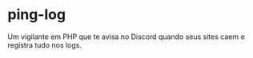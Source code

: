 # ping-log
Um vigilante em PHP que te avisa no Discord quando seus sites caem e registra tudo nos logs.
